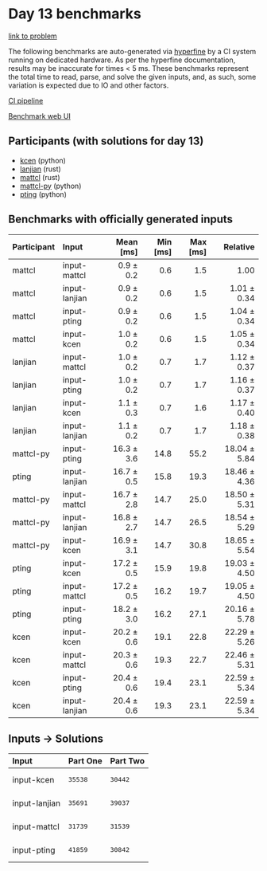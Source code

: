 # Day 13 benchmarks

[link to problem](https://adventofcode.com/2023/day/13)

The following benchmarks are auto-generated via
[hyperfine](https://github.com/sharkdp/hyperfine) by a CI system running on
dedicated hardware. As per the hyperfine documentation, results may be
inaccurate for times < 5 ms. These benchmarks represent the total time to read,
parse, and solve the given inputs, and, as such, some variation is expected due
to IO and other factors.

[CI pipeline](http://ci.papercode.net:8080/teams/main/pipelines/aoc2023)

[Benchmark web UI](https://aoc.ancalagon.black)


## Participants (with solutions for day 13)

- [kcen](https://github.com/kcen/aoc2023) (python)
- [lanjian](https://github.com/lanjian/aoc-2023) (rust)
- [mattcl](https://github.com/mattcl/aoc2023) (rust)
- [mattcl-py](https://github.com/mattcl/aoc2023-py) (python)
- [pting](https://github.com/pting/aoc2023) (python)


## Benchmarks with officially generated inputs

| Participant | Input | Mean [ms] | Min [ms] | Max [ms] | Relative |
|:---|:---|---:|---:|---:|---:|
| mattcl | input-mattcl | 0.9 ± 0.2 | 0.6 | 1.5 | 1.00 |
| mattcl | input-lanjian | 0.9 ± 0.2 | 0.6 | 1.5 | 1.01 ± 0.34 |
| mattcl | input-pting | 0.9 ± 0.2 | 0.6 | 1.5 | 1.04 ± 0.34 |
| mattcl | input-kcen | 1.0 ± 0.2 | 0.6 | 1.5 | 1.05 ± 0.34 |
| lanjian | input-mattcl | 1.0 ± 0.2 | 0.7 | 1.7 | 1.12 ± 0.37 |
| lanjian | input-pting | 1.0 ± 0.2 | 0.7 | 1.7 | 1.16 ± 0.37 |
| lanjian | input-kcen | 1.1 ± 0.3 | 0.7 | 1.6 | 1.17 ± 0.40 |
| lanjian | input-lanjian | 1.1 ± 0.2 | 0.7 | 1.7 | 1.18 ± 0.38 |
| mattcl-py | input-pting | 16.3 ± 3.6 | 14.8 | 55.2 | 18.04 ± 5.84 |
| pting | input-lanjian | 16.7 ± 0.5 | 15.8 | 19.3 | 18.46 ± 4.36 |
| mattcl-py | input-mattcl | 16.7 ± 2.8 | 14.7 | 25.0 | 18.50 ± 5.31 |
| mattcl-py | input-lanjian | 16.8 ± 2.7 | 14.7 | 26.5 | 18.54 ± 5.29 |
| mattcl-py | input-kcen | 16.9 ± 3.1 | 14.7 | 30.8 | 18.65 ± 5.54 |
| pting | input-kcen | 17.2 ± 0.5 | 15.9 | 19.8 | 19.03 ± 4.50 |
| pting | input-mattcl | 17.2 ± 0.5 | 16.2 | 19.7 | 19.05 ± 4.50 |
| pting | input-pting | 18.2 ± 3.0 | 16.2 | 27.1 | 20.16 ± 5.78 |
| kcen | input-kcen | 20.2 ± 0.6 | 19.1 | 22.8 | 22.29 ± 5.26 |
| kcen | input-mattcl | 20.3 ± 0.6 | 19.3 | 22.7 | 22.46 ± 5.31 |
| kcen | input-pting | 20.4 ± 0.6 | 19.4 | 23.1 | 22.59 ± 5.34 |
| kcen | input-lanjian | 20.4 ± 0.6 | 19.3 | 23.1 | 22.59 ± 5.34 |


## Inputs -> Solutions

| Input | Part One | Part Two |
|:---|:---|:---|
|input-kcen|<pre>35538</pre>|<pre>30442</pre>|
|input-lanjian|<pre>35691</pre>|<pre>39037</pre>|
|input-mattcl|<pre>31739</pre>|<pre>31539</pre>|
|input-pting|<pre>41859</pre>|<pre>30842</pre>|